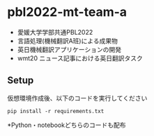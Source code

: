 # pbl2022-mt-team-a
- 愛媛大学学部共通PBL2022
- 言語処理(機械翻訳A班)による成果物
- 英日機械翻訳アプリケーションの開発
- wmt20 ニュース記事における英日翻訳タスク
## Setup
仮想環境作成後、以下のコードを実行してください
```
pip install -r requirements.txt
```
*Python・notebookどちらのコードも配布